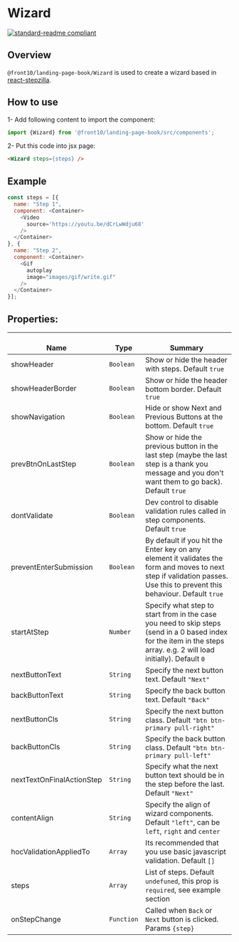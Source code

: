 # Wizard

[![standard-readme compliant](https://img.shields.io/badge/standard--readme-OK-green.svg?style=flat-square)](https://github.com/RichardLitt/standard-readme)

## Overview
`@front10/landing-page-book/Wizard` is used to create a wizard based in [react-stepzilla](https://github.com/newbreedofgeek/react-stepzilla).

## How to use
1- Add following content to import the component:
```js
import {Wizard} from '@front10/landing-page-book/src/components';
```

2- Put this code into jsx page:
```html
<Wizard steps={steps} />
```

## Example
```js
const steps = [{
  name: "Step 1",
  component: <Container>
    <Video
      source='https://youtu.be/dCrLwWdju68'
    />
  </Container>
}, {
  name: "Step 2",
  component: <Container>
    <Gif
      autoplay
      image="images/gif/write.gif"
    />
  </Container>
}];
```

## Properties:

| </br>Name   | </br>Type | </br>Summary                                                                                 | 
| ------------| - | ------------------------------------------------------------------------------------------------------ |
| showHeader      | `Boolean` | Show or hide the header with steps. Default `true` |
| showHeaderBorder      | `Boolean` | Show or hide the header bottom border. Default `true` |
| showNavigation      | `Boolean` | Hide or show Next and Previous Buttons at the bottom. Default `true` |
| prevBtnOnLastStep      | `Boolean` | Show or hide the previous button in the last step (maybe the last step is a thank you message and you don't want them to go back). Default `true` |
| dontValidate      | `Boolean` | Dev control to disable validation rules called in step components. Default `true` |
| preventEnterSubmission      | `Boolean` | By default if you hit the Enter key on any element it validates the form and moves to next step if validation passes. Use this to prevent this behaviour. Default `true` |
| startAtStep      | `Number` | Specify what step to start from in the case you need to skip steps (send in a 0 based index for the item in the steps array. e.g. 2 will load <Step3 /> initially). Default `0` |
| nextButtonText      | `String` | Specify the next button text. Default `"Next"` |
| backButtonText      | `String` | Specify the back button text. Default `"Back"` |
| nextButtonCls      | `String` | Specify the next button class. Default `"btn btn-primary pull-right"` |
| backButtonCls      | `String` | Specify the back button class. Default `"btn btn-primary pull-left"` |
| nextTextOnFinalActionStep      | `String` | Specify what the next button text should be in the step before the last. Default `"Next"` |
| contentAlign      | `String` | Specify the align of wizard components. Default `"left"`, can be `left`, `right` and `center` |
| hocValidationAppliedTo      | `Array` |  Its recommended that you use basic javascript validation. Default `[]` |
| steps      | `Array` | List of steps. Default `undefuned`, this prop is `required`, see example section |
| onStepChange      | `Function` | Called when `Back` or `Next` button is clicked. Params `{step}` |

